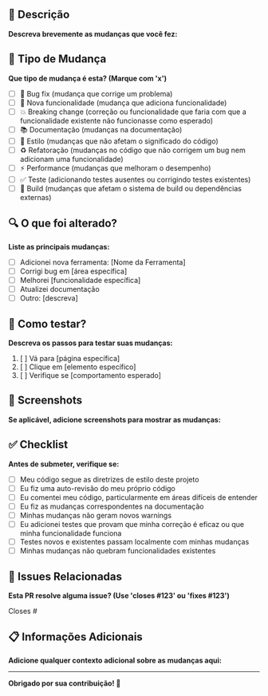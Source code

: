 ## 📝 Descrição

**Descreva brevemente as mudanças que você fez:**

## 🎯 Tipo de Mudança

**Que tipo de mudança é esta? (Marque com 'x')**

- [ ] 🐛 Bug fix (mudança que corrige um problema)
- [ ] 🚀 Nova funcionalidade (mudança que adiciona funcionalidade)
- [ ] 💥 Breaking change (correção ou funcionalidade que faria com que a funcionalidade existente não funcionasse como esperado)
- [ ] 📚 Documentação (mudanças na documentação)
- [ ] 🎨 Estilo (mudanças que não afetam o significado do código)
- [ ] ♻️ Refatoração (mudanças no código que não corrigem um bug nem adicionam uma funcionalidade)
- [ ] ⚡ Performance (mudanças que melhoram o desempenho)
- [ ] ✅ Teste (adicionando testes ausentes ou corrigindo testes existentes)
- [ ] 🔧 Build (mudanças que afetam o sistema de build ou dependências externas)

## 🔍 O que foi alterado?

**Liste as principais mudanças:**

- [ ] Adicionei nova ferramenta: [Nome da Ferramenta]
- [ ] Corrigi bug em [área específica]
- [ ] Melhorei [funcionalidade específica]
- [ ] Atualizei documentação
- [ ] Outro: [descreva]

## 📱 Como testar?

**Descreva os passos para testar suas mudanças:**

1. [ ] Vá para [página específica]
2. [ ] Clique em [elemento específico]
3. [ ] Verifique se [comportamento esperado]

## 📸 Screenshots

**Se aplicável, adicione screenshots para mostrar as mudanças:**

## ✅ Checklist

**Antes de submeter, verifique se:**

- [ ] Meu código segue as diretrizes de estilo deste projeto
- [ ] Eu fiz uma auto-revisão do meu próprio código
- [ ] Eu comentei meu código, particularmente em áreas difíceis de entender
- [ ] Eu fiz as mudanças correspondentes na documentação
- [ ] Minhas mudanças não geram novos warnings
- [ ] Eu adicionei testes que provam que minha correção é eficaz ou que minha funcionalidade funciona
- [ ] Testes novos e existentes passam localmente com minhas mudanças
- [ ] Minhas mudanças não quebram funcionalidades existentes

## 🔗 Issues Relacionadas

**Esta PR resolve alguma issue? (Use 'closes #123' ou 'fixes #123')**

Closes #

## 📋 Informações Adicionais

**Adicione qualquer contexto adicional sobre as mudanças aqui:**

---

**Obrigado por sua contribuição! 🎉**
